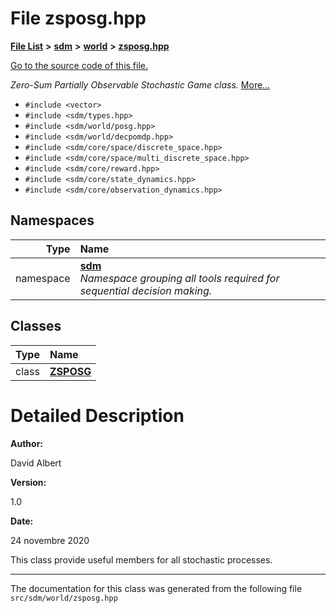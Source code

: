 
<NavBar active_item_id="2"/>

# File zsposg.hpp


[**File List**](files.md) **>** [**sdm**](dir_ae1b8d8c3d2627954ba53c22978558f0.md) **>** [**world**](dir_414fa79a2aeb4aba632c04a0d3a53fff.md) **>** [**zsposg.hpp**](zsposg_8hpp.md)

[Go to the source code of this file.](zsposg_8hpp_source.md)

_Zero-Sum Partially Observable Stochastic Game class._ [More...](#detailed-description)

* `#include <vector>`
* `#include <sdm/types.hpp>`
* `#include <sdm/world/posg.hpp>`
* `#include <sdm/world/decpomdp.hpp>`
* `#include <sdm/core/space/discrete_space.hpp>`
* `#include <sdm/core/space/multi_discrete_space.hpp>`
* `#include <sdm/core/reward.hpp>`
* `#include <sdm/core/state_dynamics.hpp>`
* `#include <sdm/core/observation_dynamics.hpp>`









## Namespaces

| Type | Name |
| ---: | :--- |
| namespace | [**sdm**](namespacesdm.md) <br>_Namespace grouping all tools required for sequential decision making._  |

## Classes

| Type | Name |
| ---: | :--- |
| class | [**ZSPOSG**](classsdm_1_1ZSPOSG.md) <br> |













# Detailed Description




**Author:**

David Albert 




**Version:**

1.0 




**Date:**

24 novembre 2020


This class provide useful members for all stochastic processes. 

    

------------------------------
The documentation for this class was generated from the following file `src/sdm/world/zsposg.hpp`